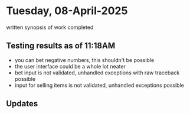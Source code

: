 # Tuesday, 08-April-2025
written synopsis of work completed

## Testing results as of 11:18AM
- you can bet negative numbers, this shouldn't be possible
- the user interface could be a whole lot neater
- bet input is not validated, unhandled exceptions with raw traceback possible
- input for selling items is not validated, unhandled exceptions possible

## Updates

